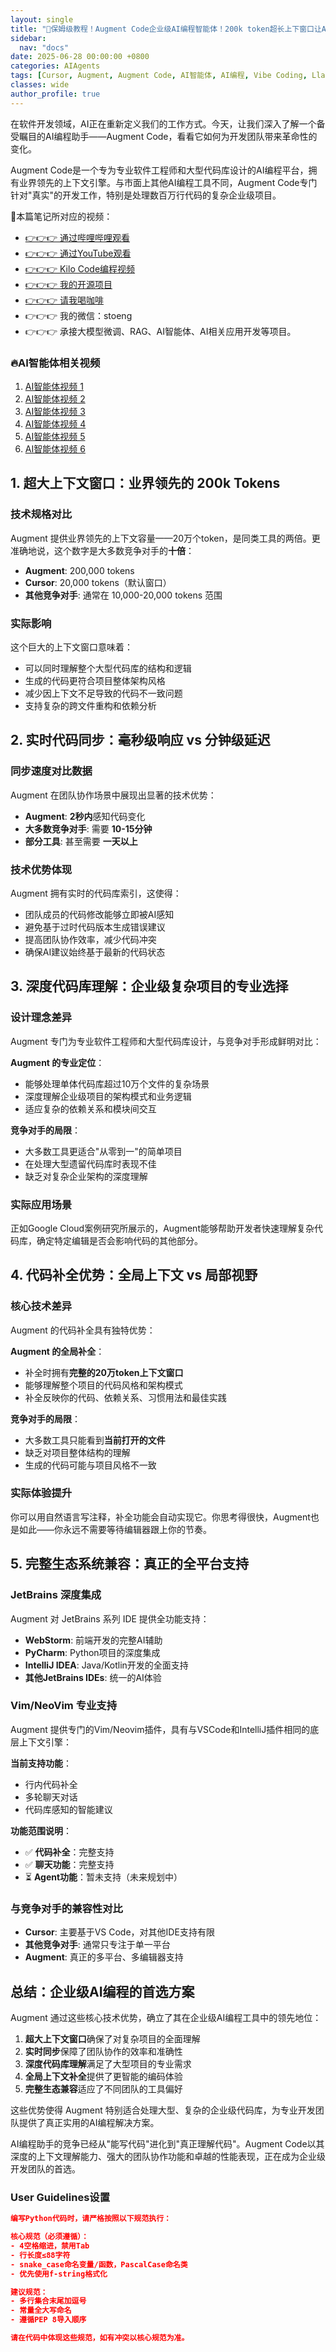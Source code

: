 ```yaml
---
layout: single
title: "🚀保姆级教程！Augment Code企业级AI编程智能体！200k token超长上下窗口让AI真正理解你的项目！超越传统AI编程助手的革命性功能，实时代码感知、全局补全、智能记忆，让AI成为你的专属开发伙伴"
sidebar:
  nav: "docs"
date: 2025-06-28 00:00:00 +0800
categories: AIAgents
tags: [Cursor, Augment, Augment Code, AI智能体, AI编程, Vibe Coding, LlamaIndex, SmolAgents, 开源项目]
classes: wide
author_profile: true
---
```


在软件开发领域，AI正在重新定义我们的工作方式。今天，让我们深入了解一个备受瞩目的AI编程助手——Augment Code，看看它如何为开发团队带来革命性的变化。

Augment Code是一个专为专业软件工程师和大型代码库设计的AI编程平台，拥有业界领先的上下文引擎。与市面上其他AI编程工具不同，Augment Code专门针对"真实"的开发工作，特别是处理数百万行代码的复杂企业级项目。

🚀本篇笔记所对应的视频：
- [👉👉👉 通过哔哩哔哩观看](https://www.bilibili.com/video/BV1LBg9zpEyj/)
- [👉👉👉 通过YouTube观看](https://youtu.be/B_p8vog3CN4)
- [👉👉👉 Kilo Code编程视频](https://youtu.be/sUCsitU7hmE)
- [👉👉👉 我的开源项目](https://github.com/win4r/AISuperDomain)
- [👉👉👉 请我喝咖啡](https://ko-fi.com/aila)
- 👉👉👉 我的微信：stoeng
- 👉👉👉 承接大模型微调、RAG、AI智能体、AI相关应用开发等项目。

### 🔥AI智能体相关视频

1. [AI智能体视频 1](https://youtu.be/vYm0brFoMwA) 
2. [AI智能体视频 2](https://youtu.be/szTXELuaJos)  
3. [AI智能体视频 3](https://youtu.be/szTXELuaJos)  
4. [AI智能体视频 4](https://youtu.be/RxR3x_Uyq4c)  
5. [AI智能体视频 5](https://youtu.be/IrTEDPnEVvU)  
6. [AI智能体视频 6](https://youtu.be/q_IdxUGZsow)  


## 1. 超大上下文窗口：业界领先的 200k Tokens

### 技术规格对比

Augment 提供业界领先的上下文容量——20万个token，是同类工具的两倍。更准确地说，这个数字是大多数竞争对手的**十倍**：

- **Augment**: 200,000 tokens
- **Cursor**: 20,000 tokens（默认窗口）
- **其他竞争对手**: 通常在 10,000-20,000 tokens 范围

### 实际影响

这个巨大的上下文窗口意味着：

- 可以同时理解整个大型代码库的结构和逻辑
- 生成的代码更符合项目整体架构风格
- 减少因上下文不足导致的代码不一致问题
- 支持复杂的跨文件重构和依赖分析

## 2. 实时代码同步：毫秒级响应 vs 分钟级延迟

### 同步速度对比数据

Augment 在团队协作场景中展现出显著的技术优势：

- **Augment**: **2秒内**感知代码变化
- **大多数竞争对手**: 需要 **10-15分钟**
- **部分工具**: 甚至需要 **一天以上**

### 技术优势体现

Augment 拥有实时的代码库索引，这使得：

- 团队成员的代码修改能够立即被AI感知
- 避免基于过时代码版本生成错误建议
- 提高团队协作效率，减少代码冲突
- 确保AI建议始终基于最新的代码状态

## 3. 深度代码库理解：企业级复杂项目的专业选择

### 设计理念差异

Augment 专门为专业软件工程师和大型代码库设计，与竞争对手形成鲜明对比：

**Augment 的专业定位**：

- 能够处理单体代码库超过10万个文件的复杂场景
- 深度理解企业级项目的架构模式和业务逻辑
- 适应复杂的依赖关系和模块间交互

**竞争对手的局限**：

- 大多数工具更适合"从零到一"的简单项目
- 在处理大型遗留代码库时表现不佳
- 缺乏对复杂企业架构的深度理解

### 实际应用场景

正如Google Cloud案例研究所展示的，Augment能够帮助开发者快速理解复杂代码库，确定特定编辑是否会影响代码的其他部分。

## 4. 代码补全优势：全局上下文 vs 局部视野

### 核心技术差异

Augment 的代码补全具有独特优势：

**Augment 的全局补全**：

- 补全时拥有**完整的20万token上下文窗口**
- 能够理解整个项目的代码风格和架构模式
- 补全反映你的代码、依赖关系、习惯用法和最佳实践

**竞争对手的局限**：

- 大多数工具只能看到**当前打开的文件**
- 缺乏对项目整体结构的理解
- 生成的代码可能与项目风格不一致

### 实际体验提升

你可以用自然语言写注释，补全功能会自动实现它。你思考得很快，Augment也是如此——你永远不需要等待编辑器跟上你的节奏。

## 5. 完整生态系统兼容：真正的全平台支持

### JetBrains 深度集成

Augment 对 JetBrains 系列 IDE 提供全功能支持：

- **WebStorm**: 前端开发的完整AI辅助
- **PyCharm**: Python项目的深度集成
- **IntelliJ IDEA**: Java/Kotlin开发的全面支持
- **其他JetBrains IDEs**: 统一的AI体验

### Vim/NeoVim 专业支持

Augment 提供专门的Vim/Neovim插件，具有与VSCode和IntelliJ插件相同的底层上下文引擎：

**当前支持功能**：

- 行内代码补全
- 多轮聊天对话
- 代码库感知的智能建议

**功能范围说明**：

- ✅ **代码补全**：完整支持
- ✅ **聊天功能**：完整支持
- ⏳ **Agent功能**：暂未支持（未来规划中）

### 与竞争对手的兼容性对比

- **Cursor**: 主要基于VS Code，对其他IDE支持有限
- **其他竞争对手**: 通常只专注于单一平台
- **Augment**: 真正的多平台、多编辑器支持

## 总结：企业级AI编程的首选方案

Augment 通过这些核心技术优势，确立了其在企业级AI编程工具中的领先地位：

1. **超大上下文窗口**确保了对复杂项目的全面理解
2. **实时同步**保障了团队协作的效率和准确性
3. **深度代码库理解**满足了大型项目的专业需求
4. **全局上下文补全**提供了更智能的编码体验
5. **完整生态兼容**适应了不同团队的工具偏好

这些优势使得 Augment 特别适合处理大型、复杂的企业级代码库，为专业开发团队提供了真正实用的AI编程解决方案。

AI编程助手的竞争已经从"能写代码"进化到"真正理解代码"。Augment Code以其深度的上下文理解能力、强大的团队协作功能和卓越的性能表现，正在成为企业级开发团队的首选。

### User Guidelines设置

```json
编写Python代码时，请严格按照以下规范执行：

核心规范（必须遵循）：
- 4空格缩进，禁用Tab
- 行长度≤88字符
- snake_case命名变量/函数，PascalCase命名类
- 优先使用f-string格式化

建议规范：
- 多行集合末尾加逗号
- 常量全大写命名
- 遵循PEP 8导入顺序

请在代码中体现这些规范，如有冲突以核心规范为准。
```